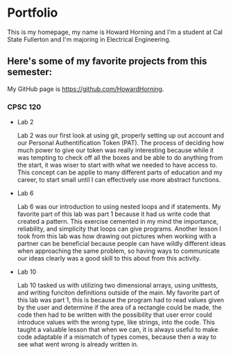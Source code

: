 # Portfolio

This is my homepage, my name is Howard Horning and I'm a student at Cal State Fullerton and I'm majoring in Electrical Engineering. 

## Here's some of my favorite projects from this semester:

My GitHub page is https://github.com/HowardHorning.

### CPSC 120

* Lab 2

    Lab 2 was our first look at using git, properly setting up out account and our Personal Authentification Token (PAT). The process of deciding how much power to give our token was really interesting because while it was tempting to check off all the boxes and be able to do anything from the start, it was wiser to start with what we needed to have access to. This concept can be applie to many different parts of education and my career, to start small until I can effectively use more abstract functions.


* Lab 6

    Lab 6 was our introduction to using nested loops and if statements. My favorite part of this lab was part 1 because it had us write code that created a pattern. This exercise cemented in my mind the importance, reliability, and simplicity that loops can give programs. Another lesson I took from this lab was how drawing out pictures when working with a partner can be beneficial because people can have wildly different ideas when approaching the same problem, so having ways to communicate our ideas clearly was a good skill to this about from this activity.


* Lab 10

    Lab 10 tasked us with utilizing two dimensional arrays, using unittests, and writing funciton definitions outside of the main. My favorite part of this lab was part 1, this is because the program had to read values given by the user and determine if the area of a rectangle could be made, the code then had to be written with the possibility that user error could introduce values with the wrong type, like strings, into the code. This taught a valuable lesson that when we can, it is always useful to make code adaptable if a mismatch of types comes, because then a way to see what went wrong is already written in.